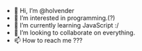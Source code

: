 - 👋 Hi, I’m @holvender
- 👀 I’m interested in programming.(?)
- 🌱 I’m currently learning JavaScript :/
- 💞️ I’m looking to collaborate on everything.
- 📫 How to reach me ???

<!---
holvender/holvender is a ✨ special ✨ repository because its `README.md` (this file) appears on your GitHub profile.
You can click the Preview link to take a look at your changes.
--->
